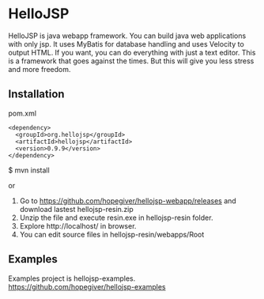 # HelloJSP
HelloJSP is java webapp framework.
You can build java web applications with only jsp.
It uses MyBatis for database handling and uses Velocity to output HTML.
If you want, you can do everything with just a text editor.
This is a framework that goes against the times.
But this will give you less stress and more freedom.

## Installation
pom.xml
```
<dependency>
  <groupId>org.hellojsp</groupId>
  <artifactId>hellojsp</artifactId>
  <version>0.9.9</version>
</dependency>
```
$ mvn install

or

 1. Go to https://github.com/hopegiver/hellojsp-webapp/releases and download lastest hellojsp-resin.zip
 1. Unzip the file and execute resin.exe in hellojsp-resin folder.
 1. Explore http://localhost/ in browser.
 1. You can edit source files in hellojsp-resin/webapps/Root

## Examples
Examples project is hellojsp-examples.
https://github.com/hopegiver/hellojsp-examples
